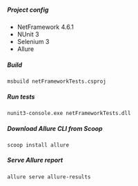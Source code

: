 ##### Project config
- NetFramework 4.6.1
- NUnit 3
- Selenium 3
- Allure

##### Build
`msbuild netFrameworkTests.csproj`

##### Run tests
`nunit3-console.exe netFrameworkTests.dll`

##### Download Allure CLI from Scoop
`scoop install allure`

##### Serve Allure report
`allure serve allure-results`